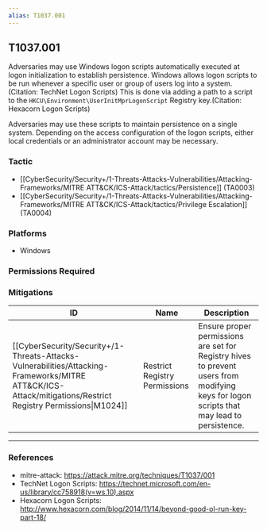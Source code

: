 ```yaml
---
alias: T1037.001
---
```


## T1037.001

Adversaries may use Windows logon scripts automatically executed at logon initialization to establish persistence. Windows allows logon scripts to be run whenever a specific user or group of users log into a system.(Citation: TechNet Logon Scripts) This is done via adding a path to a script to the <code>HKCU\Environment\UserInitMprLogonScript</code> Registry key.(Citation: Hexacorn Logon Scripts)

Adversaries may use these scripts to maintain persistence on a single system. Depending on the access configuration of the logon scripts, either local credentials or an administrator account may be necessary. 


### Tactic
- [[CyberSecurity/Security+/1-Threats-Attacks-Vulnerabilities/Attacking-Frameworks/MITRE ATT&CK/ICS-Attack/tactics/Persistence]] (TA0003)
- [[CyberSecurity/Security+/1-Threats-Attacks-Vulnerabilities/Attacking-Frameworks/MITRE ATT&CK/ICS-Attack/tactics/Privilege Escalation]] (TA0004)

### Platforms
- Windows

### Permissions Required

### Mitigations

| ID | Name | Description |
| --- | --- | --- |
| [[CyberSecurity/Security+/1-Threats-Attacks-Vulnerabilities/Attacking-Frameworks/MITRE ATT&CK/ICS-Attack/mitigations/Restrict Registry Permissions\|M1024]] | Restrict Registry Permissions | Ensure proper permissions are set for Registry hives to prevent users from modifying keys for logon scripts that may lead to persistence. |


---
### References

- mitre-attack: https://attack.mitre.org/techniques/T1037/001
- TechNet Logon Scripts: https://technet.microsoft.com/en-us/library/cc758918(v=ws.10).aspx
- Hexacorn Logon Scripts: http://www.hexacorn.com/blog/2014/11/14/beyond-good-ol-run-key-part-18/
